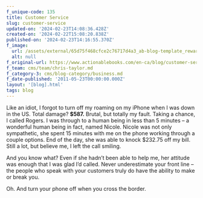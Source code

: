 ```yaml
---
f_unique-code: 135
title: Customer Service
slug: customer-service
updated-on: '2024-02-23T14:08:36.428Z'
created-on: '2024-02-22T15:08:20.838Z'
published-on: '2024-02-23T14:16:55.370Z'
f_image:
  url: /assets/external/65d75f468cfce2c76717d4a3_ab-blog-template_reward.jpeg
  alt: null
f_original-url: https://www.actionablebooks.com/en-ca/blog/customer-service/
f_team: cms/team/chris-taylor.md
f_category-3: cms/blog-category/business.md
f_date-published: '2011-05-23T00:00:00.000Z'
layout: '[blog].html'
tags: blog
---
```


Like an idiot, I forgot to turn off my roaming on my iPhone when I was down in the US. Total damage? **$587.** Brutal, but totally my fault. Taking a chance, I called Rogers. I was through to a human being in less than 5 minutes – a wonderful human being in fact, named Nicole. Nicole was not only sympathetic, she spent 15 minutes with me on the phone working through a couple options. End of the day, she was able to knock $232.75 off my bill. Still a lot, but believe me, I left the call smiling.

And you know what? Even if she hadn’t been able to help me, her attitude was enough that I was glad I’d called. Never underestimate your front line – the people who speak with your customers truly do have the ability to make or break you.

Oh. And turn your phone off when you cross the border.
